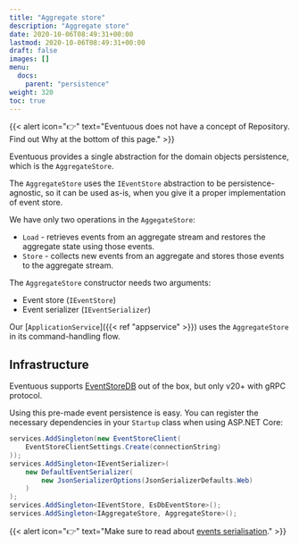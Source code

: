 ```yaml
---
title: "Aggregate store"
description: "Aggregate store"
date: 2020-10-06T08:49:31+00:00
lastmod: 2020-10-06T08:49:31+00:00
draft: false
images: []
menu:
  docs:
    parent: "persistence"
weight: 320
toc: true
---
```


{{< alert icon="👉" text="Eventuous does not have a concept of Repository. Find out Why at the bottom of this page." >}}

Eventuous provides a single abstraction for the domain objects persistence, which is the `AggregateStore`.

The `AggregateStore` uses the `IEventStore` abstraction to be persistence-agnostic, so it can be used as-is, when you give it a proper implementation of event store.

We have only two operations in the `AggegateStore`:
- `Load` - retrieves events from an aggregate stream and restores the aggregate state using those events.
- `Store` - collects new events from an aggregate and stores those events to the aggregate stream.

The `AggregateStore` constructor needs two arguments:
- Event store (`IEventStore`)
- Event serializer (`IEventSerializer`)

Our [`ApplicationService`]({{< ref "appservice" >}}) uses the `AggregateStore` in its command-handling flow.

## Infrastructure

Eventuous supports [EventStoreDB](https://eventstore.com) out of the box, but only v20+ with gRPC protocol.

Using this pre-made event persistence is easy. You can register the necessary dependencies in your `Startup` class when using ASP.NET Core:

```csharp
services.AddSingleton(new EventStoreClient(
    EventStoreClientSettings.Create(connectionString)
));
services.AddSingleton<IEventSerializer>(
    new DefaultEventSerializer(
        new JsonSerializerOptions(JsonSerializerDefaults.Web)
    )
);
services.AddSingleton<IEventStore, EsDbEventStore>();
services.AddSingleton<IAggregateStore, AggregateStore>();
```

{{< alert icon="👉" text="Make sure to read about <a href='serialisation'>events serialisation</a>." >}}
